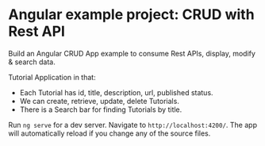 # Angular example project: CRUD with Rest API

Build an Angular CRUD App example to consume Rest APIs, display, modify & search data.

Tutorial Application in that:
- Each Tutorial has id, title, description, url, published status.
- We can create, retrieve, update, delete Tutorials.
- There is a Search bar for finding Tutorials by title.

Run `ng serve` for a dev server. Navigate to `http://localhost:4200/`. The app will automatically reload if you change any of the source files.
